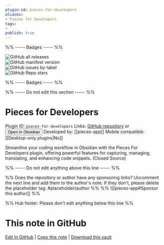 ```yaml
---
plugin-id: pieces-for-developers
aliases:
- Pieces for Developers
tags: 
- 
publish: true
---
```


%% ----- Badges ----- %%

![GitHub all releases](https://img.shields.io/github/downloads/pieces-app/obsidian-pieces/total?color=573E7A&logo=github&style=for-the-badge)   
![GitHub manifest version](https://img.shields.io/github/manifest-json/v/pieces-app/obsidian-pieces?color=573E7A&logo=github&style=for-the-badge)   
![GitHub issues by-label](https://img.shields.io/github/issues/pieces-app/obsidian-pieces/help%20wanted?color=573E7A&logo=github&style=for-the-badge)   
![GitHub Repo stars](https://img.shields.io/github/stars/pieces-app/obsidian-pieces?color=573E7A&logo=github&style=for-the-badge)

%% ----- Badges ----- %%

%% ----- Do not edit this section ----- %%

# Pieces for Developers

Plugin ID: `pieces-for-developers`
Links: [GitHub repository](https://github.com/pieces-app/obsidian-pieces) or [<button id=HH>Open in Obsidian</button>](obsidian://show-plugin?id=pieces-for-developers)
Developed by: [[pieces-app]]
Mobile compatible: [[Desktop-only plugins|No]]

Streamline your coding workflow in Obsidian with the Pieces For Developers plugin, offering powerful features for capturing, managing, translating, and enhancing code snippets. (Closed Source) 

%% ----- Do not edit anything above this line ----- %% 

%% Does the repository or author have any sponsoring links? Uncomment the next line and add them to the author's note. If they don't, please delete the placeholder tag: #placeholder/author %%
%% ![[pieces-app#Sponsor this author]] %%

%% Hub footer: Please don't edit anything below this line %%

# This note in GitHub

<span class="git-footer">[Edit In GitHub](https://github.dev/obsidian-community/obsidian-hub/blob/main/02%20-%20Community%20Expansions/02.05%20All%20Community%20Expansions/Plugins/pieces-for-developers.md "git-hub-edit-note") | [Copy this note](https://raw.githubusercontent.com/obsidian-community/obsidian-hub/main/02%20-%20Community%20Expansions/02.05%20All%20Community%20Expansions/Plugins/pieces-for-developers.md "git-hub-copy-note") | [Download this vault](https://github.com/obsidian-community/obsidian-hub/archive/refs/heads/main.zip "git-hub-download-vault") </span>

